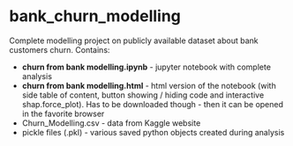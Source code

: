 # bank_churn_modelling
Complete modelling project on publicly available dataset about bank customers churn. Contains:

* __churn from bank modelling.ipynb__ - jupyter notebook with complete analysis
* __churn from bank modelling.html__ - html version of the notebook (with side table of content, button showing / hiding code and interactive shap.force_plot). Has to be downloaded though - then it can be opened in the favorite browser
* Churn_Modelling.csv - data from Kaggle website
* pickle files (.pkl) - various saved python objects created during analysis
